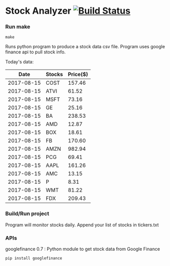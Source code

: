 # Stock Analyzer [![Build Status](https://travis-ci.org/ogoyal/StockAnalyzer.svg?branch=master)](https://travis-ci.org/ogoyal/StockAnalyzer)

### Run make
```
make
```

Runs python program to produce a stock data csv file. Program uses google finance api to pull stock info.

Today's data:

| Date| Stocks| Price($) | 
| --- | --- | ---  | 
| 2017-08-15| COST| 157.46 | 
| 2017-08-15| ATVI| 61.52 | 
| 2017-08-15| MSFT| 73.16 | 
| 2017-08-15| GE| 25.16 | 
| 2017-08-15| BA| 238.53 | 
| 2017-08-15| AMD| 12.87 | 
| 2017-08-15| BOX| 18.61 | 
| 2017-08-15| FB| 170.60 | 
| 2017-08-15| AMZN| 982.94 | 
| 2017-08-15| PCG| 69.41 | 
| 2017-08-15| AAPL| 161.26 | 
| 2017-08-15| AMC| 13.15 | 
| 2017-08-15| P| 8.31 | 
| 2017-08-15| WMT| 81.22 | 
| 2017-08-15| FDX| 209.43 | 

### Build/Run project

Program will monitor stocks daily. Append your list of stocks in tickers.txt

### APIs
googlefinance 0.7 : Python module to get stock data from Google Finance

```
pip install googlefinance
```

